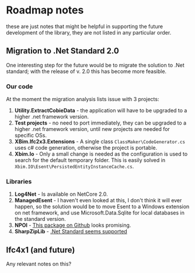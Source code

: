 # Roadmap notes

these are just notes that might be helpful in supporting the future development of the library, they are not listed in any particular order.

## Migration to .Net Standard 2.0

One interesting step for the future would be to migrate the solution to .Net standard; with the release of v. 2.0 this has become more feasible.

### Our code

At the moment the migration analysis lists issue with 3 projects:

1. **Utility.ExtractCobieData** - the application will have to be upgraded to a higher .net framework version.
2. **Test projects** - no need to port immediately, they can be upgraded to a higher .net framework version, until new projects are needed for specific OSs.
3. **XBim.Ifc2x3.Extensions** - A single class ```ClassMaker\CodeGenerator.cs``` uses c# code generation, otherwise the project is portable.
4. **Xbim.Io** - Only a small change is needed as the configuration is used to search for the default temporary folder. This is easily solved in ```Xbim.IO\Esent\PersistedEntityInstanceCache.cs```.

### Libraries

1. **Log4Net** - Is available on NetCore 2.0.
2. **ManagedEsent** - I haven't even looked at this, I don't think it will ever happen, so the solution would be to move Esent to a Windows extension on net framework, and use Microsoft.Data.Sqlite for local databases in the standard version.
3. **NPOI** - [This package on Github](https://github.com/dotnetcore/NPOI) looks promising.
4. **SharpZipLib** - [.Net Standard seems supported]( https://github.com/icsharpcode/SharpZipLib/issues/106)

## Ifc4x1 (and future)

Any relevant notes on this?
